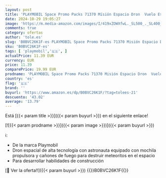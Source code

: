 ```yaml
---
layout: post
title: 'PLAYMOBIL Space Promo Packs 71370 Misión Espacio Dron  Vuelo Espacial  Jet Bag y cañones de Disparo  Juguetes para niños a Partir de 4 años'
date: 2024-10-29 19:05:27
image: 'https://m.media-amazon.com/images/I/419xZOWXfwL._SL500_._SL400_.jpg'
comments: true
category: ofertas
author: 'tole.es'
slug: 'B0BVC26K1F-es PLAYMOBIL Space Promo Packs 71370 Misión Espacio Dron...'
sku: 'B0BVC26K1F-es'
tags: [ 'playmobil','🇪🇸', ]
actualPrice: 11.39 EUR
currency: EUR
price: 11.39
comparePrice: 19.99 EUR
prodname: 'PLAYMOBIL Space Promo Packs 71370 Misión Espacio Dron  Vuelo Espacial  Jet Bag y cañones de Disparo  Juguetes para niños a Partir de 4 años'
country: 'es'
flag: '🇪🇸'
brand: ''
buyurl: 'https://www.amazon.es/dp/B0BVC26K1F/?tag=tolees-21'
descuento: '43.02'
average: '13.79'
---
```


Está [{{< param title >}}]({{< param buyurl >}}) en el siguiente enlace!

[![{{< param prodname >}}]({{< param image >}})]({{< param buyurl >}})

ℹ️:

- De la marca Playmobil
- Dron espacial de alta tecnología con astronauta equipado con mochila propulsora y cañones de fuego para destruir meteoritos en el espacio
- Para desarrollar habilidades de construcción

[🛒 Ver la oferta!!]({{< param buyurl >}})
{{<world>}}B0BVC26K1F{{</world>}}
